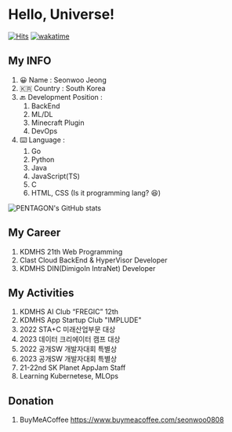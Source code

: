 # Hello, Universe!

[![Hits](https://hits.seeyoufarm.com/api/count/incr/badge.svg?url=https%3A%2F%2Fgithub.com%2Fseonwoo0808&count_bg=%2379C83D&title_bg=%23555555&icon=&icon_color=%23E7E7E7&title=hits&edge_flat=false)](https://hits.seeyoufarm.com)
[![wakatime](https://wakatime.com/badge/user/aeebb3a2-8786-4794-9ad8-bd3812263c99.svg)](https://wakatime.com/@aeebb3a2-8786-4794-9ad8-bd3812263c99)

## My INFO

1. 😀 Name : Seonwoo Jeong
2. 🇰🇷 Country : South Korea
3. 🔙 Development Position : 
    1. BackEnd
    2. ML/DL
    3. Minecraft Plugin
    4. DevOps
4. ⌨️ Language :
    1. Go
    2. Python
    3. Java
    4. JavaScript(TS)
    5. C
    6. HTML, CSS (Is it programming lang? 😆)


![PENTAGON's GitHub stats](https://github-readme-stats.vercel.app/api?username=seonwoo0808&show_icons=true&theme=algolia)


## My Career

1. KDMHS 21th Web Programming
2. Clast Cloud BackEnd & HyperVisor Developer
3. KDMHS DIN(DimigoIn IntraNet) Developer

## My Activities

1. KDMHS AI Club “FREGIC” 12th
2. KDMHS App Startup Club "IMPLUDE"
3. 2022 STA+C 미래산업부문 대상
4. 2023 데이터 크리에이터 캠프 대상
5. 2022 공개SW 개발자대회 특별상
6. 2023 공개SW 개발자대회 특별상
7. 21-22nd SK Planet AppJam Staff
8. Learning Kubernetese, MLOps

## Donation
1. BuyMeACoffee
    https://www.buymeacoffee.com/seonwoo0808

